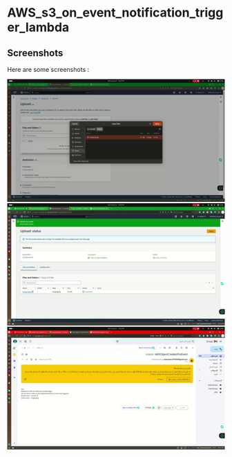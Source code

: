 # AWS_s3_on_event_notification_trigger_lambda
## Screenshots

Here are some screenshots :

![Screenshot 3](https://raw.githubusercontent.com/mohamedesmael10/AWS_s3_on_event_notification_trigger_lambda/main/Shots/3.png)
![Screenshot 4](https://raw.githubusercontent.com/mohamedesmael10/AWS_s3_on_event_notification_trigger_lambda/main/Shots/4.png)
![Screenshot 5](https://raw.githubusercontent.com/mohamedesmael10/AWS_s3_on_event_notification_trigger_lambda/main/Shots/5.png)

